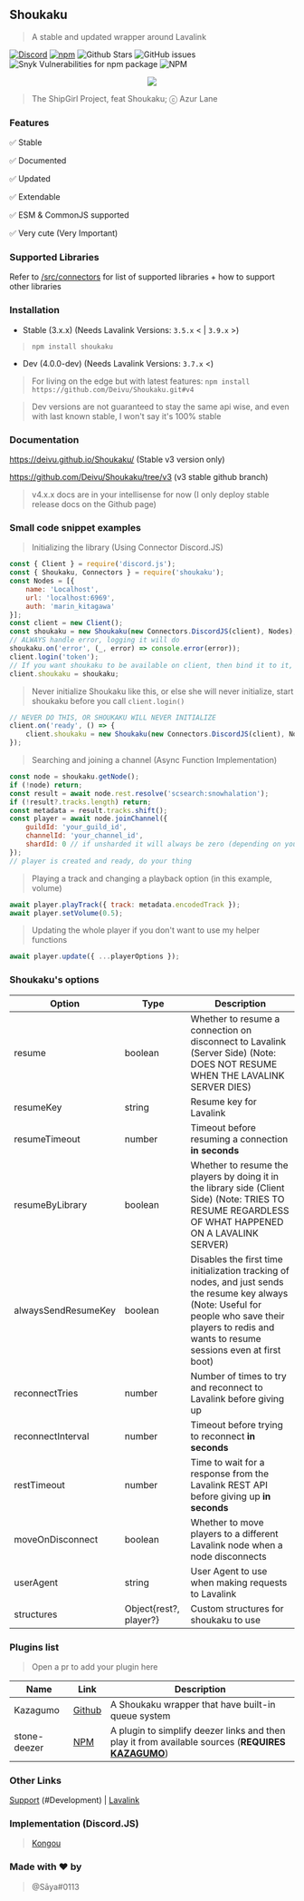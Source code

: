 ## Shoukaku

> A stable and updated wrapper around Lavalink

[![Discord](https://img.shields.io/discord/423116740810244097?style=flat-square)](https://discordapp.com/invite/FVqbtGu)
[![npm](https://img.shields.io/npm/v/shoukaku?style=flat-square)](https://www.npmjs.com/package/shoukaku)
![Github Stars](https://img.shields.io/github/stars/Deivu/Shoukaku?style=flat-square)
![GitHub issues](https://img.shields.io/github/issues-raw/Deivu/Shoukaku?style=flat-square)
![Snyk Vulnerabilities for npm package](https://img.shields.io/snyk/vulnerabilities/npm/shoukaku?style=flat-square) 
![NPM](https://img.shields.io/npm/l/shoukaku?style=flat-square)

<p align="center">
    <img src="https://azurlane.netojuu.com/images/6/69/Shoukaku.png"> 
</p>

> The ShipGirl Project, feat Shoukaku; ⓒ Azur Lane 

### Features

✅ Stable

✅ Documented

✅ Updated

✅ Extendable

✅ ESM & CommonJS supported

✅ Very cute (Very Important)

### Supported Libraries

Refer to [/src/connectors](https://github.com/Deivu/Shoukaku/tree/master/src/connectors) for list of supported libraries + how to support other libraries

### Installation

*   Stable (3.x.x) (Needs Lavalink Versions: `3.5.x` < | `3.9.x` >)

> `npm install shoukaku`

*   Dev (4.0.0-dev) (Needs Lavalink Versions: `3.7.x` <)

> For living on the edge but with latest features: `npm install https://github.com/Deivu/Shoukaku.git#v4`

> Dev versions are not guaranteed to stay the same api wise, and even with last known stable, I won't say it's 100% stable

### Documentation

https://deivu.github.io/Shoukaku/ (Stable v3 version only)

https://github.com/Deivu/Shoukaku/tree/v3 (v3 stable github branch)

> v4.x.x docs are in your intellisense for now (I only deploy stable release docs on the Github page)

### Small code snippet examples
> Initializing the library (Using Connector Discord.JS)
```js
const { Client } = require('discord.js');
const { Shoukaku, Connectors } = require('shoukaku');
const Nodes = [{
    name: 'Localhost',
    url: 'localhost:6969',
    auth: 'marin_kitagawa'
}];
const client = new Client();
const shoukaku = new Shoukaku(new Connectors.DiscordJS(client), Nodes);
// ALWAYS handle error, logging it will do
shoukaku.on('error', (_, error) => console.error(error));
client.login('token');
// If you want shoukaku to be available on client, then bind it to it, here is one example of it
client.shoukaku = shoukaku;
```
> Never initialize Shoukaku like this, or else she will never initialize, start shoukaku before you call `client.login()`
```js
// NEVER DO THIS, OR SHOUKAKU WILL NEVER INITIALIZE
client.on('ready', () => {
    client.shoukaku = new Shoukaku(new Connectors.DiscordJS(client), Nodes);
});
```
> Searching and joining a channel (Async Function Implementation)
```js
const node = shoukaku.getNode();
if (!node) return;
const result = await node.rest.resolve('scsearch:snowhalation');
if (!result?.tracks.length) return;
const metadata = result.tracks.shift();
const player = await node.joinChannel({
    guildId: 'your_guild_id',
    channelId: 'your_channel_id',
    shardId: 0 // if unsharded it will always be zero (depending on your library implementation)
});
// player is created and ready, do your thing
```
> Playing a track and changing a playback option (in this example, volume)
```js
await player.playTrack({ track: metadata.encodedTrack });
await player.setVolume(0.5);
```

> Updating the whole player if you don\'t want to use my helper functions
```js
await player.update({ ...playerOptions });
```

### Shoukaku's options
 Option | Type | Description
--------|------|------------
resume | boolean | Whether to resume a connection on disconnect to Lavalink (Server Side) (Note: DOES NOT RESUME WHEN THE LAVALINK SERVER DIES) |
resumeKey | string | Resume key for Lavalink |
resumeTimeout | number | Timeout before resuming a connection **in seconds** |
resumeByLibrary | boolean | Whether to resume the players by doing it in the library side (Client Side) (Note: TRIES TO RESUME REGARDLESS OF WHAT HAPPENED ON A LAVALINK SERVER) |
alwaysSendResumeKey | boolean | Disables the first time initialization tracking of nodes, and just sends the resume key always (Note: Useful for people who save their players to redis and wants to resume sessions even at first boot) |
reconnectTries | number | Number of times to try and reconnect to Lavalink before giving up |
reconnectInterval | number | Timeout before trying to reconnect **in seconds** |
restTimeout | number | Time to wait for a response from the Lavalink REST API before giving up **in seconds** |
moveOnDisconnect | boolean | Whether to move players to a different Lavalink node when a node disconnects |
userAgent | string | User Agent to use when making requests to Lavalink |
structures | Object{rest?, player?} | Custom structures for shoukaku to use |

### Plugins list

> Open a pr to add your plugin here

Name   | Link     | Description
-------|----------|------------
Kazagumo | [Github](https://github.com/Takiyo0/Kazagumo) | A Shoukaku wrapper that have built-in queue system 
stone-deezer | [NPM](https://www.npmjs.com/package/stone-deezer) | A plugin to simplify deezer links and then play it from available sources (**REQUIRES [KAZAGUMO](https://github.com/Takiyo0/Kazagumo)**)

### Other Links

[Support](https://discord.gg/FVqbtGu) (#Development) | [Lavalink](https://github.com/freyacodes/Lavalink)

### Implementation (Discord.JS)
> [Kongou](https://github.com/Deivu/Kongou)

### Made with ❤ by
> @Sāya#0113
